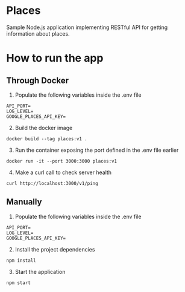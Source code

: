 # Places
Sample Node.js application implementing RESTful API for getting information about places.

# How to run the app

## Through Docker
1. Populate the following variables inside the .env file
```shell
API_PORT=
LOG_LEVEL=
GOOGLE_PLACES_API_KEY=
```
2. Build the docker image
```shell
docker build --tag places:v1 .
```
3. Run the container exposing the port defined in the .env file earlier
```shell
docker run -it --port 3000:3000 places:v1
```
4. Make a curl call to check server health
```shell
curl http://localhost:3000/v1/ping
```

## Manually
1. Populate the following variables inside the .env file
```shell
API_PORT=
LOG_LEVEL=
GOOGLE_PLACES_API_KEY=
```
2. Install the project dependencies
```shell
npm install
```
3. Start the application
```shell
npm start
```
